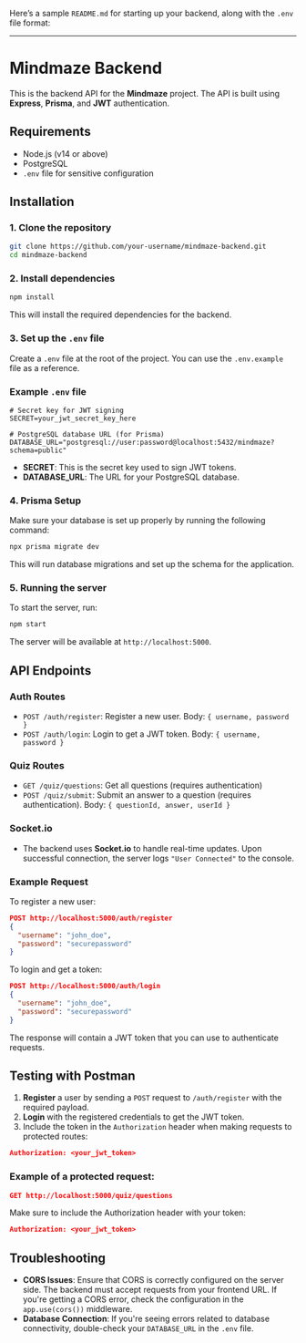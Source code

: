 Here’s a sample `README.md` for starting up your backend, along with the `.env` file format:

---

# Mindmaze Backend

This is the backend API for the **Mindmaze** project. The API is built using **Express**, **Prisma**, and **JWT** authentication.

## Requirements

- Node.js (v14 or above)
- PostgreSQL
- `.env` file for sensitive configuration

## Installation

### 1. Clone the repository

```bash
git clone https://github.com/your-username/mindmaze-backend.git
cd mindmaze-backend
```

### 2. Install dependencies

```bash
npm install
```

This will install the required dependencies for the backend.

### 3. Set up the `.env` file

Create a `.env` file at the root of the project. You can use the `.env.example` file as a reference.

### Example `.env` file

```env
# Secret key for JWT signing
SECRET=your_jwt_secret_key_here

# PostgreSQL database URL (for Prisma)
DATABASE_URL="postgresql://user:password@localhost:5432/mindmaze?schema=public"
```

- **SECRET**: This is the secret key used to sign JWT tokens.
- **DATABASE_URL**: The URL for your PostgreSQL database.

### 4. Prisma Setup

Make sure your database is set up properly by running the following command:

```bash
npx prisma migrate dev
```

This will run database migrations and set up the schema for the application.

### 5. Running the server

To start the server, run:

```bash
npm start
```

The server will be available at `http://localhost:5000`.

## API Endpoints

### **Auth Routes**
- `POST /auth/register`: Register a new user. Body: `{ username, password }`
- `POST /auth/login`: Login to get a JWT token. Body: `{ username, password }`

### **Quiz Routes**
- `GET /quiz/questions`: Get all questions (requires authentication)
- `POST /quiz/submit`: Submit an answer to a question (requires authentication). Body: `{ questionId, answer, userId }`

### Socket.io
- The backend uses **Socket.io** to handle real-time updates. Upon successful connection, the server logs `"User Connected"` to the console.

### **Example Request**

To register a new user:

```json
POST http://localhost:5000/auth/register
{
  "username": "john_doe",
  "password": "securepassword"
}
```

To login and get a token:

```json
POST http://localhost:5000/auth/login
{
  "username": "john_doe",
  "password": "securepassword"
}
```

The response will contain a JWT token that you can use to authenticate requests.

## Testing with Postman

1. **Register** a user by sending a `POST` request to `/auth/register` with the required payload.
2. **Login** with the registered credentials to get the JWT token.
3. Include the token in the `Authorization` header when making requests to protected routes:

```json
Authorization: <your_jwt_token>
```

### Example of a protected request:

```json
GET http://localhost:5000/quiz/questions
```

Make sure to include the Authorization header with your token:

```json
Authorization: <your_jwt_token>
```

## Troubleshooting

- **CORS Issues**: Ensure that CORS is correctly configured on the server side. The backend must accept requests from your frontend URL. If you're getting a CORS error, check the configuration in the `app.use(cors())` middleware.
- **Database Connection**: If you're seeing errors related to database connectivity, double-check your `DATABASE_URL` in the `.env` file.
